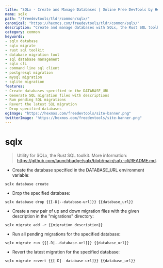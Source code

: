 ```yaml
---
title: "SQLx - Create and Manage Databases | Online Free DevTools by Hexmos"
name: sqlx
path: "/freedevtools/tldr/common/sqlx/"
canonical: "https://hexmos.com/freedevtools/tldr/common/sqlx/"
description: "Create and manage databases with SQLx, the Rust SQL toolkit. Generate migrations, run pending updates, and revert changes. Free online tool, no registration required."
category: common
keywords:
- sqlx database
- sqlx migrate
- rust sql toolkit
- database migration tool
- sql database management
- sqlx cli
- command line sql client
- postgresql migration
- mysql migration
- sqlite migration
features:
- Create databases specified in the DATABASE_URL
- Generate SQL migration files with descriptions
- Run pending SQL migrations
- Revert the latest SQL migration
- Drop specified databases
ogImage: "https://hexmos.com/freedevtools/site-banner.png"
twitterImage: "https://hexmos.com/freedevtools/site-banner.png"
---
```


# sqlx

> Utility for SQLx, the Rust SQL toolkit.
> More information: <https://github.com/launchbadge/sqlx/blob/main/sqlx-cli/README.md>.

- Create the database specified in the DATABASE_URL environment variable:

`sqlx database create`

- Drop the specified database:

`sqlx database drop {{[-D|--database-url]}} {{database_url}}`

- Create a new pair of up and down migration files with the given description in the "migrations" directory:

`sqlx migrate add -r {{migration_description}}`

- Run all pending migrations for the specified database:

`sqlx migrate run {{[-D|--database-url]}} {{database_url}}`

- Revert the latest migration for the specified database:

`sqlx migrate revert {{[-D|--database-url]}} {{database_url}}`
